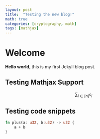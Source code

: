 ```yaml
---
layout: post
title:  "Testing the new blog!"
math: true
categories: [cryptography, math]
tags: [mathjax]
---
```


# Welcome

**Hello world**, this is my first Jekyll blog post.
## Testing Mathjax Support

$$\sum_{i\in[n]}s_i$$

## Testing code snippets

```rust
fn plus(a: u32, b:u32) -> u32 {
    a + b
}
```

